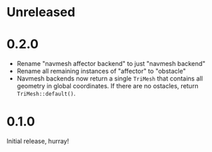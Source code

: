 # Unreleased

# 0.2.0

- Rename "navmesh affector backend" to just "navmesh backend"
- Rename all remaining instances of "affector" to "obstacle"
- Navmesh backends now return a single `TriMesh` that contains all geometry in global coordinates.
If there are no ostacles, return `TriMesh::default()`.

# 0.1.0

Initial release, hurray!
